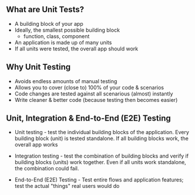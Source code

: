 ## What are Unit Tests?

* A building block of your app
* Ideally, the smallest possible building block
  * function, class, component
* An application is made up of many units
* If all units were tested, the overall app should work

## Why Unit Testing

* Avoids endless amounts of manual testing
* Allows you to cover (close to) 100% of your code & scenarios
* Code changes are tested against all scenarious (almost) instantly
* Write cleaner & better code (because testing then becomes easier)

## Unit, Integration & End-to-End (E2E) Testing

* Unit testing - test the individual building blocks of the application.  Every building block (unit) is tested standalone.  If all building blocks work, the overall app works

* Integration testing - test the combination of building blocks and verify if building blocks (units) work together.  Even if all units work standalone, the combination could fail.

* End-to-End (E2E) Testing - Test entire flows and application features; test the actual "things" real users would do